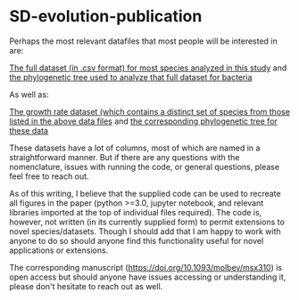 # SD-evolution-publication

Perhaps the most relevant datafiles that most people will be interested in are:

[The full dataset (in .csv format) for most species analyzed in this study](Data/full_dataset_revisions_10_2017.csv) and [the phylogenetic tree used to analyze that full dataset for bacteria](Data/Pruned_tree_Domain_Bacteria_10_2017.newick)

As well as:

[The growth rate dataset (which contains a distinct set of species from those listed in the above data files](Data/growth_rate_dataset_10_2017_EXTENDED.csv) and [the corresponding phylogenetic tree for these data](Data/growth_rates_RAxML.newick)

These datasets have a lot of columns, most of which are named in a straightforward manner. But if there are any questions with the nomenclature, issues with running the code, or general questions, please feel free to reach out. 

As of this writing, I believe that the supplied code can be used to recreate all figures in the paper (python >=3.0, jupyter notebook, and relevant libraries imported at the top of individual files required). The code is, however, not written (in its currently supplied form) to permit extensions to novel species/datasets. Though I should add that I am happy to work with anyone to do so should anyone find this functionality useful for novel applications or extensions.

The corresponding manuscript (https://doi.org/10.1093/molbev/msx310) is open access but should anyone have issues accessing or understanding it, please don't hesitate to reach out as well. 
